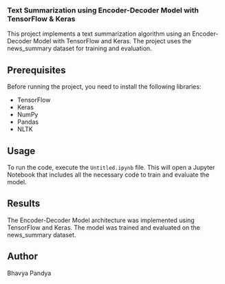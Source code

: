 ###  Text Summarization using Encoder-Decoder Model with TensorFlow & Keras

This project implements a text summarization algorithm using an Encoder-Decoder Model with TensorFlow and Keras. The project uses the news_summary dataset for training and evaluation.

## Prerequisites

Before running the project, you need to install the following libraries:

- TensorFlow
- Keras
- NumPy
- Pandas
- NLTK

## Usage

To run the code, execute the `Untitled.ipynb` file. This will open a Jupyter Notebook that includes all the necessary code to train and evaluate the model.

## Results

The Encoder-Decoder Model architecture was implemented using TensorFlow and Keras. The model was trained and evaluated on the news_summary dataset.

## Author

Bhavya Pandya



